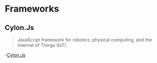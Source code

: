 Frameworks
==

## Cylon.Js

> JavaScript framework for robotics, physical computing, and the Internet of Things (IoT).

 -[Cylon.Js](https://npm.taobao.org/package/cylon-opencv)

